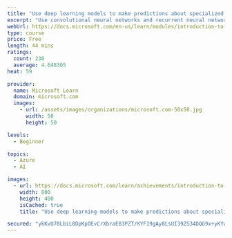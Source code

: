 ```yaml
---
title: "Use deep learning models to make predictions about specialized data"
excerpt: "Use convolutional neural networks and recurrent neural networks to analyze and predict images and text with TensorFlow and Keras."
webUrl: https://docs.microsoft.com/en-us/learn/modules/introduction-to-deep-learning/
type: course
price: Free
length: 44 mins
ratings:
  count: 236
  average: 4.648305
heat: 59

provider:
  name: Microsoft Learn
  domain: microsoft.com
  images:
    - url: /assets/images/organizations/microsoft.com-50x50.jpg
      width: 50
      height: 50

levels:
  - Beginner

topics:
  - Azure
  - AI

images:
  - url: https://docs.microsoft.com/learn/achievements/introduction-to-deep-learning-social.png
    width: 800
    height: 400
    isCached: true
    title: "Use deep learning models to make predictions about specialized data"

secured: "ykKvU78LbiL8DpKpOEvCrXbraE83PZT/KYF19gAy8LsUI39ZS34DQG9x+yKYwYHhC6C8/S4QX/3Li8FDqPwzZtFn9kAPNf8Ho6fJ6hberSQAMK+IbEp8+yWY5+DPlyXwPPJtvrVXvZxnTeIygdXZt3y3iD9Kpj/H7nW568b1WRKVDTE4/dT5irLUTy7mAjxGTwyy5zNR0yblC1WcH2cBgQtwxeWrzNqh6kKGcBiGR/lz+oyiItBbbABbc259zAJ1rgBGwahfvEfCvF+z5t3AnKcpb33kgmS0kxQs0N7/Xlg+4Lc7zeyykb6okVkrq6bHfnTz3q6DcHjKk5cSncRJmF6sKijGGqSnjkJjiH4O1kQEOHo80/AE3sp4DtlchaaS;BmWnIk2DpP9ZTu28XPM7CQ=="
---
```


